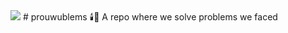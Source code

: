 <img src="https://i.pinimg.com/1200x/e6/29/16/e62916dea7594571a5a6fad06501f2c6.jpg" margin="auto" display="block">
# prouwublems 🕯️🧩
A repo where we solve problems we faced
